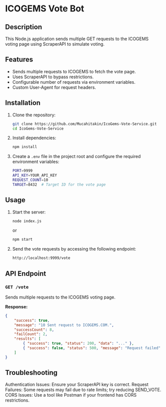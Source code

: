 # ICOGEMS Vote Bot

## Description
This Node.js application sends multiple GET requests to the ICOGEMS voting page using ScraperAPI to simulate voting.

## Features
- Sends multiple requests to ICOGEMS to fetch the vote page.
- Uses ScraperAPI to bypass restrictions.
- Configurable number of requests via environment variables.
- Custom User-Agent for request headers.

## Installation

1. Clone the repository:
   ```sh
   git clone https://github.com/Mucahitakin/IcoGems-Vote-Service.git
   cd IcoGems-Vote-Service
   ```

2. Install dependencies:
   ```sh
   npm install
   ```

3. Create a `.env` file in the project root and configure the required environment variables:
   ```sh
   PORT=9999
   API_KEY=YOUR_API_KEY
   REQUEST_COUNT=10
   TARGET=8432  # Target ID for the vote page
   ```

## Usage

1. Start the server:
   ```sh
   node index.js
   ```
   or
   ```sh
   npm start
   ```

2. Send the vote requests by accessing the following endpoint:
   ```sh
   http://localhost:9999/vote
   ```

## API Endpoint

### `GET /vote`
Sends multiple requests to the ICOGEMS voting page.

**Response:**
```json
{
    "success": true,
    "message": "10 Sent request to ICOGEMS.COM.",
    "successCount": 8,
    "failCount": 2,
    "results": [
        { "success": true, "status": 200, "data": "..." },
        { "success": false, "status": 500, "message": "Request failed" }
    ]
}
```

## Troubleshooting

Authentication Issues: Ensure your ScraperAPI key is correct.
Request Failures: Some requests may fail due to rate limits; try reducing SEND_VOTE.
CORS Issues: Use a tool like Postman if your frontend has CORS restrictions.

